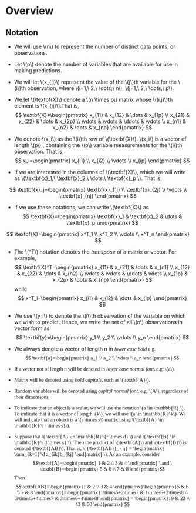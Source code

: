 # Overview

## Notation

+ We will use \\(n\\) to represent the number of distinct data points, or observations.

+ Let \\(p\\) denote the number of variables that are available for use in making predictions.

+ We will let \\(x_{ij}\\) represent the value of the \\(j\\)th variable for the \\(i\\)th observation, where \\(i=1,\ 2,\ \dots,\ n\\), \\(j=1,\ 2,\ \dots,\ p\\).

+ We let \\(\textbf{X}\\) denote a \\(n \times p\\) matrix whose \\((i,j)\\)th element is \\(x_{ij}\\).That is,
$$
\textbf{X}=\begin{pmatrix}
x_{11} & x_{12} & \dots & x_{1p} \\
x_{21} & x_{22} & \dots & x_{2p} \\
\vdots & \vdots & \ddots & \vdots \\
x_{n1} & x_{n2} & \dots & x_{np}
\end{pmatrix}
$$

+ We denote \\(x_i\\) as the \\(i\\)th row of  \\(\textbf{X}\\). \\(x_i\\) is a vector of length \\(p\\),, containing the \\(p\\) variable measurements for the \\(i\\)th observation. That is,
$$
x_i=\begin{pmatrix}
x_{i1} \\
x_{i2} \\
\vdots \\
x_{ip}
\end{pmatrix}
$$

+ If we are interested in the columns of \\(\textbf{X}\\), which we will write as \\(\textbf{x}_1,\ \textbf{x}_2,\ \dots,\ \textbf{x}_p \\). That is,

$$
\textbf{x}_j=\begin{pmatrix}
\textbf{x}_{1j} \\
\textbf{x}_{2j} \\
\vdots \\
\textbf{x}_{nj}
\end{pmatrix}
$$

+ If we use these notations, we can write \\(\textbf{X}\\) as
$$
\textbf{X}=\begin{pmatrix}
\textbf{x}_1 & \textbf{x}_2 & \dots & \textbf{x}_p
\end{pmatrix}
$$

$$
\textbf{X}=\begin{pmatrix}
x^T_1 \\
x^T_2 \\
\vdots \\
x^T_n
\end{pmatrix}
$$

+ The \\(^T\\) notation denotes the *transpose* of a matrix or vector. For example,
$$
\textbf{X}^T=\begin{pmatrix}
x_{11} & x_{21} & \dots & x_{n1} \\
x_{12} & x_{22} & \dots & x_{n2} \\
\vdots & \vdots & \ddots & vdots \\
x_{1p} & x_{2p} & \dots & x_{np}
\end{pmatrix}
$$
while
$$
x^T_i=\begin{pmatrix}
x_{i1} & x_{i2} & \dots & x_{ip}
\end{pmatrix}
$$

+ We use \\(y_i\\) to denote the \\(i\\)th observation of the variable on which we wish to predict. Hence, we write the set of all \\(n\\) observations in vector form as
$$
\textbf{y}=\begin{pmatrix}
y_1 \\
y_2 \\
\vdots \\
y_n
\end{pmatrix}
$$

+ We always denote a vector of length n in *<font face='Computer Modern'>lower case bold* e.g.
$$
\textbf{a}=\begin{pmatrix}
a_1 \\
a_2 \\
\vdots \\
a_n
\end{pmatrix}
$$

+ If a vector not of length n will be denoted in *<font face='Computer Modern'> lower case normal font*, e.g. \\(a\\).

+ Matrix will be denoted using *<font face='Computer Modern'> bold capitals*, such as \\(\textbf{A}\\).

+ Random variables will be denoted using *<font face='Computer Modern'> capital normal font*, e.g. \\(A\\), regardless of their dimensions.

+ To indicate that an object is a scalar, we will use the notation \\(a \in \mathbb{R} \\). To indicate that it is a vector of length \\(k\\), we will use \\(a \in \mathbb{R}^k\\). We will indicate that an object is a \\(r \times s\\) matrix using \\(\textbf{A} \in \mathbb{R}^{r \times s}\\).

+ Suppose that \\( \textbf{A} \in \mathbb{R}^{r \times d} \\) and \\( \textbf{B} \in \mathbb{R}^{d \times s} \\). Then the product of \\(\textbf{A}\\) and \\(\textbf{B}\\) is denoted \\(\textbf{AB}\\). That is, \\( (\textbf{AB})_ {ij} \= \begin{matrix} \sum_{k=1}^d a_{ik}b_{kj} \end{matrix} \\). As an example, consider
$$\textbf{A}=\begin{pmatrix}
1 & 2 \\
3 & 4
\end{pmatrix} \  and \
\textbf{B}=\begin{pmatrix}
5 & 6 \\
7 & 8
\end{pmatrix}$$
Then
$$\textbf{AB}=\begin{pmatrix}1 & 2 \\ 3 & 4 \end{pmatrix}\begin{pmatrix}5 & 6 \\ 7 & 8 \end{pmatrix}=\begin{pmatrix}1\times5+2\times7 & 1\times6+2\times8 \\ 3\times5+4\times7 & 3\times6+4\times8 \end{pmatrix} = \begin{pmatrix}19 & 22 \\ 43 & 50 \end{pmatrix} $$

